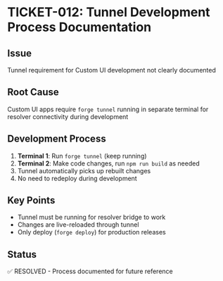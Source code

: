 # TICKET-012: Tunnel Development Process Documentation

## Issue
Tunnel requirement for Custom UI development not clearly documented

## Root Cause
Custom UI apps require `forge tunnel` running in separate terminal for resolver connectivity during development

## Development Process
1. **Terminal 1**: Run `forge tunnel` (keep running)
2. **Terminal 2**: Make code changes, run `npm run build` as needed
3. Tunnel automatically picks up rebuilt changes
4. No need to redeploy during development

## Key Points
- Tunnel must be running for resolver bridge to work
- Changes are live-reloaded through tunnel
- Only deploy (`forge deploy`) for production releases

## Status
✅ RESOLVED - Process documented for future reference